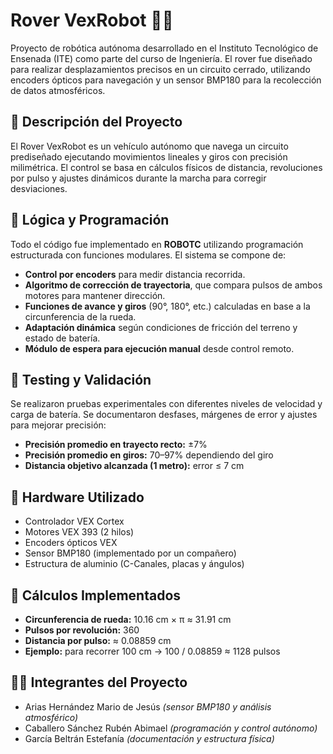 
# Rover VexRobot 🚗🤖

Proyecto de robótica autónoma desarrollado en el Instituto Tecnológico de Ensenada (ITE) como parte del curso de Ingeniería. El rover fue diseñado para realizar desplazamientos precisos en un circuito cerrado, utilizando encoders ópticos para navegación y un sensor BMP180 para la recolección de datos atmosféricos.

## 📌 Descripción del Proyecto

El Rover VexRobot es un vehículo autónomo que navega un circuito prediseñado ejecutando movimientos lineales y giros con precisión milimétrica. El control se basa en cálculos físicos de distancia, revoluciones por pulso y ajustes dinámicos durante la marcha para corregir desviaciones.

## 🧠 Lógica y Programación

Todo el código fue implementado en **ROBOTC** utilizando programación estructurada con funciones modulares. El sistema se compone de:

- **Control por encoders** para medir distancia recorrida.
- **Algoritmo de corrección de trayectoria**, que compara pulsos de ambos motores para mantener dirección.
- **Funciones de avance y giros** (90°, 180°, etc.) calculadas en base a la circunferencia de la rueda.
- **Adaptación dinámica** según condiciones de fricción del terreno y estado de batería.
- **Módulo de espera para ejecución manual** desde control remoto.

## 🧪 Testing y Validación

Se realizaron pruebas experimentales con diferentes niveles de velocidad y carga de batería. Se documentaron desfases, márgenes de error y ajustes para mejorar precisión:

- **Precisión promedio en trayecto recto:** ±7%
- **Precisión promedio en giros:** 70–97% dependiendo del giro
- **Distancia objetivo alcanzada (1 metro):** error ≤ 7 cm

## 🔧 Hardware Utilizado

- Controlador VEX Cortex
- Motores VEX 393 (2 hilos)
- Encoders ópticos VEX
- Sensor BMP180 (implementado por un compañero)
- Estructura de aluminio (C-Canales, placas y ángulos)

## 📐 Cálculos Implementados

- **Circunferencia de rueda:** 10.16 cm × π ≈ 31.91 cm  
- **Pulsos por revolución:** 360  
- **Distancia por pulso:** ≈ 0.08859 cm  
- **Ejemplo:** para recorrer 100 cm → 100 / 0.08859 ≈ 1128 pulsos

## 🧑‍🔬 Integrantes del Proyecto

- Arias Hernández Mario de Jesús *(sensor BMP180 y análisis atmosférico)*
- Caballero Sánchez Rubén Abimael *(programación y control autónomo)*
- García Beltrán Estefanía *(documentación y estructura física)*
